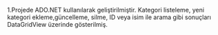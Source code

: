 1.Projede ADO.NET kullanılarak geliştirilmiştir. 
Kategori listeleme, yeni kategori ekleme,güncelleme, silme, ID veya isim ile arama gibi sonuçları DataGridView üzerinde gösterilmiş.
